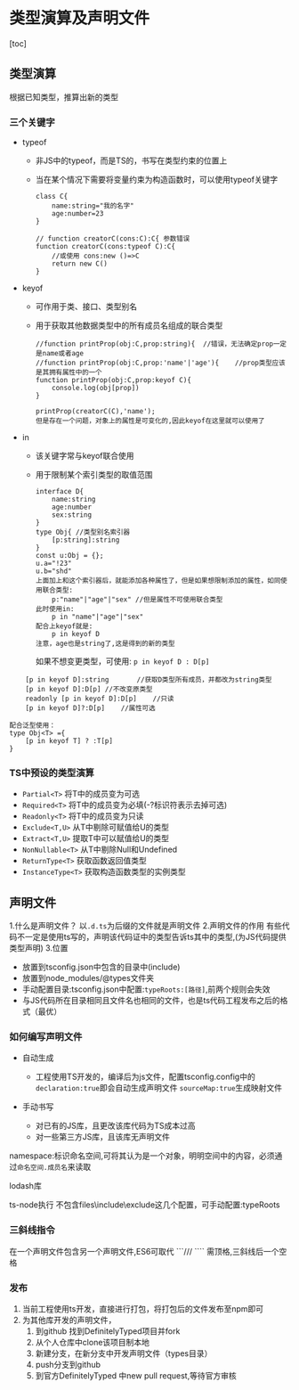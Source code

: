 # 类型演算及声明文件

[toc]

## 类型演算

根据已知类型，推算出新的类型

### 三个关键字

+ typeof
  + 非JS中的typeof，而是TS的，书写在类型约束的位置上
  + 当在某个情况下需要将变量约束为构造函数时，可以使用typeof关键字 

        class C{
            name:string="我的名字"
            age:number=23
        }

        // function creatorC(cons:C):C{ 参数错误
        function creatorC(cons:typeof C):C{
            //或使用 cons:new ()=>C
            return new C()
        }

+ keyof
  + 可作用于类、接口、类型别名
  + 用于获取其他数据类型中的所有成员名组成的联合类型

        //function printProp(obj:C,prop:string){  //错误，无法确定prop一定是name或者age
        //function printProp(obj:C,prop:'name'|'age'){    //prop类型应该是其拥有属性中的一个
        function printProp(obj:C,prop:keyof C){
            console.log(obj[prop])
        }

        printProp(creatorC(C),'name');
        但是存在一个问题，对象上的属性是可变化的,因此keyof在这里就可以使用了

+ in
  + 该关键字常与keyof联合使用
  + 用于限制某个索引类型的取值范围

        interface D{
            name:string
            age:number
            sex:string
        }
        type Obj{ //类型别名索引器
            [p:string]:string
        }
        const u:Obj = {};
        u.a="!23"
        u.b="shd"
        上面加上和这个索引器后，就能添加各种属性了，但是如果想限制添加的属性，如同使用联合类型:
            p:"name"|"age"|"sex" //但是属性不可使用联合类型
        此时使用in:
            p in "name"|"age"|"sex"
        配合上keyof就是:
            p in keyof D
        注意，age也是string了,这是得到的新的类型

    如果不想变更类型，可使用:
        ```p in keyof D : D[p]```

```
    [p in keyof D]:string       //获取D类型所有成员，并都改为string类型
    [p in keyof D]:D[p] //不改变原类型
    readonly [p in keyof D]:D[p]    //只读
    [p in keyof D]?:D[p]    //属性可选
```

    配合泛型使用：
    type Obj<T> ={
        [p in keyof T] ? :T[p]
    }

### TS中预设的类型演算

+ ```Partial<T>``` 将T中的成员变为可选
+ ```Required<T>``` 将T中的成员变为必填(-?标识符表示去掉可选)
+ ```Readonly<T>``` 将T中的成员变为只读
+ ```Exclude<T,U>``` 从T中剔除可赋值给U的类型
+ ```Extract<T,U>``` 提取T中可以赋值给U的类型
+ ```NonNullable<T>``` 从T中剔除Null和Undefined
+ ```ReturnType<T>``` 获取函数返回值类型
+ ```InstanceType<T>``` 获取构造函数类型的实例类型

## 声明文件

1.什么是声明文件？
    以```.d.ts```为后缀的文件就是声明文件
2.声明文件的作用
    有些代码不一定是使用ts写的，声明该代码证中的类型告诉ts其中的类型,(为JS代码提供类型声明)
3.位置

- 放置到tsconfig.json中包含的目录中(include)
- 放置到node_modules/@types文件夹
- 手动配置目录:tsconfig.json中配置:```typeRoots:[路径]```,前两个规则会失效
- 与JS代码所在目录相同且文件名也相同的文件，也是ts代码工程发布之后的格式（最优）

### 如何编写声明文件

+ 自动生成
  + 工程使用TS开发的，编译后为js文件，配置tsconfig.config中的```declaration:true```即会自动生成声明文件
    ```sourceMap:true```生成映射文件

+ 手动书写
  + 对已有的JS库，且更改该库代码为TS成本过高
  + 对一些第三方JS库，且该库无声明文件

namespace:标识命名空间,可将其认为是一个对象，明明空间中的内容，必须通过```命名空间.成员名```来读取

lodash库

ts-node执行 不包含files\include\exclude这几个配置，可手动配置:typeRoots

### 三斜线指令

在一个声明文件包含另一个声明文件,ES6可取代
```/// <reference path="../../index.d.ts">````
需顶格,三斜线后一个空格


### 发布

1. 当前工程使用ts开发，直接进行打包，将打包后的文件发布至npm即可
2. 为其他库开发的声明文件，
   1. 到github 找到DefinitelyTyped项目并fork
   2. 从个人仓库中clone该项目制本地
   3. 新建分支，在新分支中开发声明文件（types目录）
   4. push分支到github
   5. 到官方DefinitelyTyped 中new pull request,等待官方审核